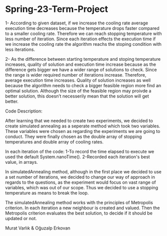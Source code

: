 # Spring-23-Term-Project

1-	According to given dataset, if we increase the cooling rate average execution time decreases because the temperature drops faster compared to a smaller cooling rate. Therefore we can reach stopping temperature with less number of iteration. Since each iteration effects the execution time if we increase the cooling rate the algorithm reachs the stoping  condition with less iterations.

2-	As the difference between starting temperature and stoping temperature increases, quality of solution and execution time increase because as the difference gets bigger we have a wider range of solutions to check. Since the range is wider required number of iterations increase. Therefore, average execution time increases. Quality of solution increases as well because the algorithm needs to check a bigger feasible region more find an optimal solution. Although the size of the feasible region may proivde a better solution, this doesn’t necesserily mean that the solution will get better.

Code Description:

After learning that we needed to create two experiments, we decided to create simulated annealing as a seperate method which took two variables. These variables were chosen as regarding the experiments we are going to conduct. They were finally chosen as the double array of stopping temperatures and double array of cooling rates.

In each iteration of the code:
1-To record the time elapsed to execute we used the default System.nanoTime(). 
2-Recorded each iteration's best value, in arrays.

In simulatedAnnealing method, although in the first place we decided to use a set number of iterations, we decided to change our way of approach in regards to the questions, as the experiment would focus on vast range of variables, which was out of our scope. Thus we decided to use a stopping temperature as means to break the loop.

The simulatedAnnealing method works with the principles of Metropolis criterion. In each iteration a new neighbour is created and valued. Then the Metropolis criterion evaluates the best solution, to decide if it should be updated or not.

Murat Varlık & Oğuzalp Erkovan


